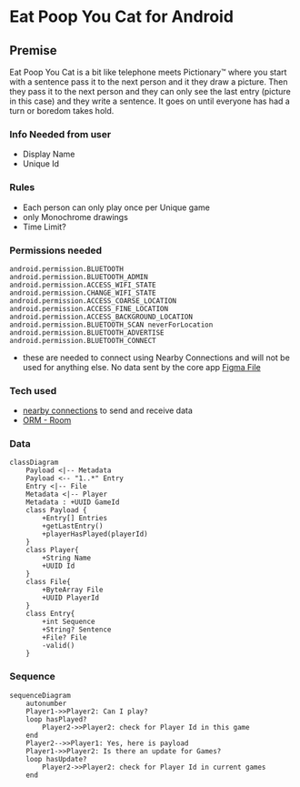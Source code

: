 # Eat Poop You Cat for Android

## Premise
Eat Poop You Cat is a bit like telephone meets Pictionary:tm: where you start with a sentence pass it to the next person and it they draw a picture. Then they pass it to the next person and they can only see the last entry (picture in this case) and they write a sentence. It goes on until everyone has had a turn or boredom takes hold.

### Info Needed from user
* Display Name
* Unique Id


### Rules
* Each person can only play once per Unique game
* only Monochrome drawings
* Time Limit?

### Permissions needed
```
android.permission.BLUETOOTH
android.permission.BLUETOOTH_ADMIN
android.permission.ACCESS_WIFI_STATE
android.permission.CHANGE_WIFI_STATE
android.permission.ACCESS_COARSE_LOCATION
android.permission.ACCESS_FINE_LOCATION
android.permission.ACCESS_BACKGROUND_LOCATION
android.permission.BLUETOOTH_SCAN neverForLocation
android.permission.BLUETOOTH_ADVERTISE
android.permission.BLUETOOTH_CONNECT
```
* these are needed to connect using Nearby Connections and will not be used for anything else. No data sent by the core app 
[Figma File](https://www.figma.com/file/N5rf2UZaGy0LhD4S7r28OI/EPYC?node-id=0%3A1)

### Tech used
* [nearby connections](https://developers.google.com/nearby/connections/overview) to send and receive data
* [ORM - Room](https://developer.android.com/training/data-storage/room/)

### Data
```mermaid
classDiagram
    Payload <|-- Metadata
    Payload <-- "1..*" Entry
    Entry <|-- File
    Metadata <|-- Player
    Metadata : +UUID GameId
    class Payload {
        +Entry[] Entries
        +getLastEntry()
        +playerHasPlayed(playerId)
    }
    class Player{
        +String Name
        +UUID Id
    }
    class File{  
        +ByteArray File
        +UUID PlayerId
    }
    class Entry{
        +int Sequence
        +String? Sentence
        +File? File
        -valid()
    }
```
### Sequence
```mermaid
sequenceDiagram
    autonumber
    Player1->>Player2: Can I play?
    loop hasPlayed?
        Player2->>Player2: check for Player Id in this game
    end
    Player2-->>Player1: Yes, here is payload
    Player1->>Player2: Is there an update for Games?
    loop hasUpdate?
        Player2->>Player2: check for Player Id in current games
    end
```
